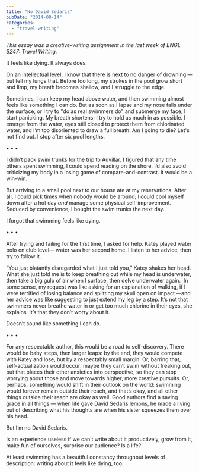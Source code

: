 ```yaml
---
title: "No David Sedaris"
pubDate: "2014-08-14"
categories: 
  - "travel-writing"
---
```


_This essay was a creative-writing assignment in the last week of ENGL S247: Travel Writing._

It feels like dying. It always does.

On an intellectual level, I know that there is next to no danger of drowning — but tell my lungs that. Before too long, my strokes in the pool grow short and limp, my breath becomes shallow, and I struggle to the edge.

Sometimes, I can keep my head above water, and then swimming almost feels like something I can do. But as soon as I lapse and my nose falls under the surface, or I try to "do as real swimmers do" and submerge my face, I start panicking. My breath shortens; I try to hold as much in as possible. I emerge from the water, eyes still closed to protect them from chlorinated water, and I’m too disoriented to draw a full breath. Am I going to die? Let's not find out. I stop after six pool lengths.

• • •

I didn’t pack swim trunks for the trip to Auvillar. I figured that any time others spent swimming, I could spend reading on the shore. I’d also avoid criticizing my body in a losing game of compare-and-contrast. It would be a win-win.

But arriving to a small pool next to our house ate at my reservations. After all, I could pick times when nobody would be around; I could cool myself down after a hot day _and_ manage some physical self-improvement. Seduced by convenience, I bought the swim trunks the next day.

I forgot that swimming feels like dying.

• • •

After trying and failing for the first time, I asked for help. Katey played water polo on club level— water was her second home. I listen to her advice, then try to follow it.

“You just blatantly disregarded what I just told you,” Katey shakes her head. What she just told me is to keep breathing out while my head is underwater, then take a big gulp of air when I surface, then delve underwater again.  In some sense, my request was like asking for an explanation of walking, if I were terrified of losing balance and splitting my skull open on impact —and her advice was like suggesting to just extend my leg by a step. It’s not that swimmers never breathe water in or get too much chlorine in their eyes, she explains. It’s that they don’t worry about it.

Doesn’t sound like something I can do.

• • •

For any respectable author, this would be a road to self-discovery. There would be baby steps, then larger leaps: by the end, they would compete with Katey and lose, but by a respectably small margin. Or, barring that, self-actualization would occur: maybe they can’t swim without freaking out, but that places their other anxieties into perspective, so they can stop worrying about those and move towards higher, more creative pursuits. Or, perhaps, something would shift in their outlook on the world: swimming would forever remain outside their reach, and that’s okay, and all other things outside their reach are okay as well. Good authors find a saving grace in all things — when life gave David Sedaris lemons, he made a living out of describing what his thoughts are when his sister squeezes them over his head.

But I’m no David Sedaris.

Is an experience useless if we can’t write about it productively, grow from it, make fun of ourselves, surprise our audience? Is a life?

At least swimming has a beautiful constancy throughout levels of description: writing about it feels like dying, too.
